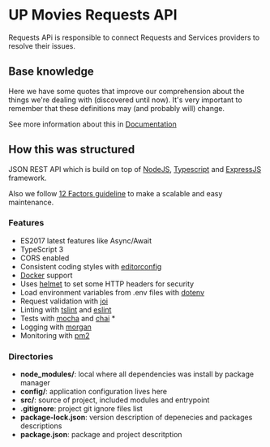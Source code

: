 # UP Movies Requests API

Requests APi is responsible to connect Requests and Services providers to resolve their issues.

## Base knowledge

Here we have some quotes that improve our comprehension about the things we're
dealing with (discovered until now). It's very important to remember that these
definitions may (and probably will) change.

See more information about this in [Documentation](../docs/Fullstack_code_challenge_-_v2.pdf)

## How this was structured

JSON REST API which is build on top of [NodeJS](http://nodejs.org),  [Typescript](https://www.typescriptlang.org/) and [ExpressJS](http://expresjs.com/) framework.

Also we follow [12 Factors guideline](https://12factor.net/pt_br/) to make a scalable and easy maintenance.


### Features
- ES2017 latest features like Async/Await
- TypeScript 3 
- CORS enabled
- Consistent coding styles with [editorconfig](http://editorconfig.org)
- [Docker](https://www.docker.com/) support
- Uses [helmet](https://github.com/helmetjs/helmet) to set some HTTP headers for security
- Load environment variables from .env files with [dotenv](https://github.com/rolodato/dotenv-safe)
- Request validation with [joi](https://github.com/hapijs/joi)
- Linting with [tslint](https://palantir.github.io/tslint/) and [eslint](http://eslint.org)
- Tests with [mocha](https://mochajs.org) and [chai](http://chaijs.com) *
- Logging with [morgan](https://github.com/expressjs/morgan)
- Monitoring with [pm2](https://github.com/Unitech/pm2)

### Directories

- **node_modules/**: local where all dependencies was install by package manager
- **config/**: application configuration lives here
- **src/**: source of project, included modules and entrypoint
- **.gitignore**: project git ignore files list
- **package-lock.json**: version description of depenecies and packages descriptions
- **package.json**: package and project descritption

